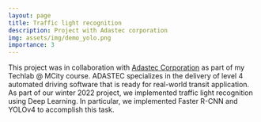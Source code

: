```yaml
---
layout: page
title: Traffic light recognition 
description: Project with Adastec corporation
img: assets/img/demo_yolo.png
importance: 3
---
```


This project was in collaboration with [Adastec Corporation](https://www.adastec.com/) as part of my Techlab @ MCity course. ADASTEC specializes in the delivery of level 4 automated driving software that is ready for real-world transit application. As part of our winter 2022 project, we implemented traffic light recognition using Deep Learning. In particular, we implemented Faster R-CNN and YOLOv4 to accomplish this task.

